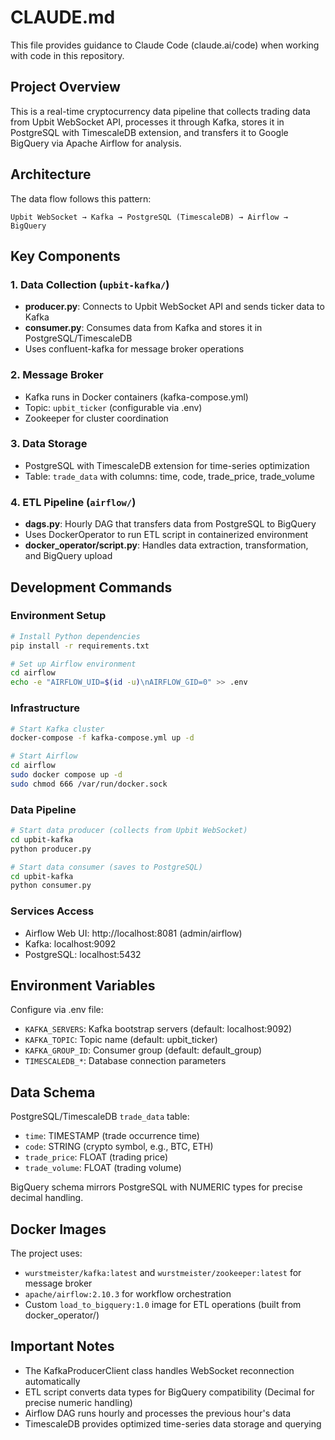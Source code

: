 # CLAUDE.md

This file provides guidance to Claude Code (claude.ai/code) when working with code in this repository.

## Project Overview

This is a real-time cryptocurrency data pipeline that collects trading data from Upbit WebSocket API, processes it through Kafka, stores it in PostgreSQL with TimescaleDB extension, and transfers it to Google BigQuery via Apache Airflow for analysis.

## Architecture

The data flow follows this pattern:
```
Upbit WebSocket → Kafka → PostgreSQL (TimescaleDB) → Airflow → BigQuery
```

## Key Components

### 1. Data Collection (`upbit-kafka/`)
- **producer.py**: Connects to Upbit WebSocket API and sends ticker data to Kafka
- **consumer.py**: Consumes data from Kafka and stores it in PostgreSQL/TimescaleDB
- Uses confluent-kafka for message broker operations

### 2. Message Broker
- Kafka runs in Docker containers (kafka-compose.yml)
- Topic: `upbit_ticker` (configurable via .env)
- Zookeeper for cluster coordination

### 3. Data Storage
- PostgreSQL with TimescaleDB extension for time-series optimization
- Table: `trade_data` with columns: time, code, trade_price, trade_volume

### 4. ETL Pipeline (`airflow/`)
- **dags.py**: Hourly DAG that transfers data from PostgreSQL to BigQuery
- Uses DockerOperator to run ETL script in containerized environment
- **docker_operator/script.py**: Handles data extraction, transformation, and BigQuery upload

## Development Commands

### Environment Setup
```bash
# Install Python dependencies
pip install -r requirements.txt

# Set up Airflow environment
cd airflow
echo -e "AIRFLOW_UID=$(id -u)\nAIRFLOW_GID=0" >> .env
```

### Infrastructure
```bash
# Start Kafka cluster
docker-compose -f kafka-compose.yml up -d

# Start Airflow
cd airflow
sudo docker compose up -d
sudo chmod 666 /var/run/docker.sock
```

### Data Pipeline
```bash
# Start data producer (collects from Upbit WebSocket)
cd upbit-kafka
python producer.py

# Start data consumer (saves to PostgreSQL)
cd upbit-kafka
python consumer.py
```

### Services Access
- Airflow Web UI: http://localhost:8081 (admin/airflow)
- Kafka: localhost:9092
- PostgreSQL: localhost:5432

## Environment Variables

Configure via .env file:
- `KAFKA_SERVERS`: Kafka bootstrap servers (default: localhost:9092)
- `KAFKA_TOPIC`: Topic name (default: upbit_ticker)
- `KAFKA_GROUP_ID`: Consumer group (default: default_group)
- `TIMESCALEDB_*`: Database connection parameters

## Data Schema

PostgreSQL/TimescaleDB `trade_data` table:
- `time`: TIMESTAMP (trade occurrence time)
- `code`: STRING (crypto symbol, e.g., BTC, ETH)
- `trade_price`: FLOAT (trading price)
- `trade_volume`: FLOAT (trading volume)

BigQuery schema mirrors PostgreSQL with NUMERIC types for precise decimal handling.

## Docker Images

The project uses:
- `wurstmeister/kafka:latest` and `wurstmeister/zookeeper:latest` for message broker
- `apache/airflow:2.10.3` for workflow orchestration
- Custom `load_to_bigquery:1.0` image for ETL operations (built from docker_operator/)

## Important Notes

- The KafkaProducerClient class handles WebSocket reconnection automatically
- ETL script converts data types for BigQuery compatibility (Decimal for precise numeric handling)
- Airflow DAG runs hourly and processes the previous hour's data
- TimescaleDB provides optimized time-series data storage and querying